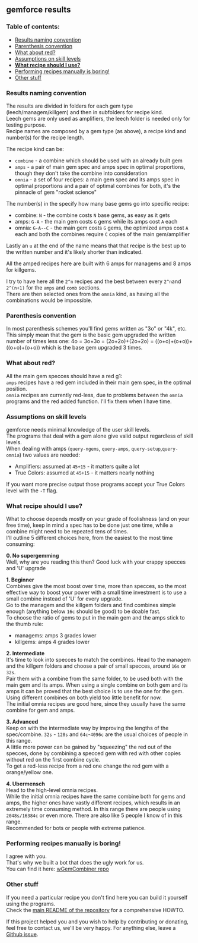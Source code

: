 ## gemforce results

### Table of contents:

* [Results naming convention](#results-naming-convention)  
* [Parenthesis convention](#parenthesis-convention)  
* [What about red?](#what-about-red)  
* [Assumptions on skill levels](#assumptions-on-skill-levels)  
* **[What recipe should I use?](#what-recipe-should-i-use)**  
* [Performing recipes manually is boring!](#performing-recipes-manually-is-boring)  
* [Other stuff](#other-stuff) 

### Results naming convention

The results are divided in folders for each gem type (leech/managem/killgem) and then in subfolders for recipe kind.  
Leech gems are only used as amplifiers, the leech folder is needed only for testing purpose.  
Recipe names are composed by a gem type (as above), a recipe kind and number(s) for the recipe length.

The recipe kind can be:

* `combine` - a combine which should be used with an already built gem  
* `amps`    - a pair of main gem spec and amps spec in optimal proportions,
              though they don't take the combine into consideration  
* `omnia`   - a set of four recipes: a main gem spec and its amps spec in optimal proportions
              and a pair of optimal combines for both, it's the pinnacle of gem "rocket science"  

The number(s) in the specify how many base gems go into specific recipe:  

* combine:    `N` - the combine costs `N` base gems, as easy as it gets  
* amps:     `G-A` - the main gem costs `G` gems while its amps cost `A` each  
* omnia: `G-A--C` - the main gem costs `G` gems, the optimized amps cost `A` each
                    and both the combines require `C` copies of the main gem/amplifier

Lastly an `u` at the end of the name means that that recipe is the best up to the written number and it's likely shorter than indicated.

All the amped recipes here are built with 6 amps for managems and 8 amps for killgems.

I try to have here all the `2^n` recipes and the best between every `2^n`and `2^(n+1)`
for the `amps` and `comb` sections.  
There are then selected ones from the `omnia` kind, as having all the combinations would be impossible.


### Parenthesis convention

In most parenthesis schemes you'll find gems written as "3o" or "4k", etc.  
This simply mean that the gem is the basic gem upgraded the written number of times less one:
4o = 3o+3o = (2o+2o)+(2o+2o) = ((o+o)+(o+o))+((o+o)+(o+o)) which is the base gem upgraded 3 times.


### What about red?

All the main gem specces should have a red g1:  
`amps` recipes have a red gem included in their main gem spec, in the optimal position.  
`omnia` recipes are currently red-less, due to problems between the `omnia` programs
and the red added function. I'll fix them when I have time.


### Assumptions on skill levels

gemforce needs minimal knowledge of the user skill levels.  
The programs that deal with a gem alone give valid output regardless of skill levels.  
When dealing with amps (`query-ngems`, `query-amps`, `query-setup`,`query-omnia`) two values are needed:

* Amplifiers: assumed at `45+15` - it matters quite a lot  
* True Colors: assumed at `45+15` - it matters nearly nothing

If you want more precise output those programs accept your True Colors level with the `-T` flag.


### What recipe should I use?

What to choose depends mostly on your grade of foolishness (and on your free time),
keep in mind a spec has to be done just one time, while a combine might need to be repeated tens of times.  
I'll outline 5 different choices here, from the easiest to the most time consuming:

**0. No supergemming**  
Well, why are you reading this then? Good luck with your crappy specces and 'U' upgrade

**1. Beginner**  
Combines give the most boost over time, more than specces, so the most effective way to boost your power
with a small time investment is to use a small combine instead of 'U' for every upgrade.  
Go to the managem and the killgem folders and find combines simple enough
(anything below `16c` should be good) to be doable fast.  
To choose the ratio of gems to put in the main gem and the amps stick to the thumb rule:  

* managems: amps 3 grades lower  
* killgems: amps 4 grades lower

**2. Intermediate**  
It's time to look into specces to match the combines.
Head to the managem and the killgem folders and choose a pair of small specces,
around `16s` or `32s`.  
Pair them with a combine from the same folder, to be used both with the main gem and its amps.
When using a single combine on both gem and its amps it can be proved that
the best choice is to use the one for the gem.
Using different combines on both yield too little benefit for now.  
The initial omnia recipes are good here, since they usually have the same combine for gem and amps.

**3. Advanced**  
Keep on with the intermediate way by improving the lengths of the spec/combine.
`32s` - `128s` and `64c`-`4096c` are the usual choices of people in this range.  
A little more power can be gained by "squeezing" the red out of the specces,
done by combining a specced gem with red with other copies without red on the first combine cycle.  
To get a red-less recipe from a red one change the red gem with a orange/yellow one.

**4. Ubermensch**  
Head to the high-level omnia recipes.  
While the initial omnia recipes have the same combine both for gems and amps,
the higher ones have vastly different recipes, which results in an extremely time consuming method.
In this range there are people using `2048s/16384c` or even more.
There are also like 5 people I know of in this range.  
Recommended for bots or people with extreme patience.


### Performing recipes manually is boring!
I agree with you.  
That's why we built a bot that does the ugly work for us.  
You can find it here: [wGemCombiner repo](https://github.com/gemforce-team/wGemCombiner)


### Other stuff

If you need a particular recipe you don't find here you can build it yourself using the programs.  
Check the [main README of the repository](https://github.com/gemforce-team/gemforce/#readme) for a comprehensive HOWTO.

If this project helped you and you wish to help by contributing or donating, feel free to contact us, we'll be very happy.
For anything else, leave a [Github issue](https://github.com/gemforce-team/gemforce/issues/new).
